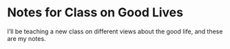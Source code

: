# Notes for Class on Good Lives

I’ll be teaching a new class on different views about the good life, and these
are my notes.
